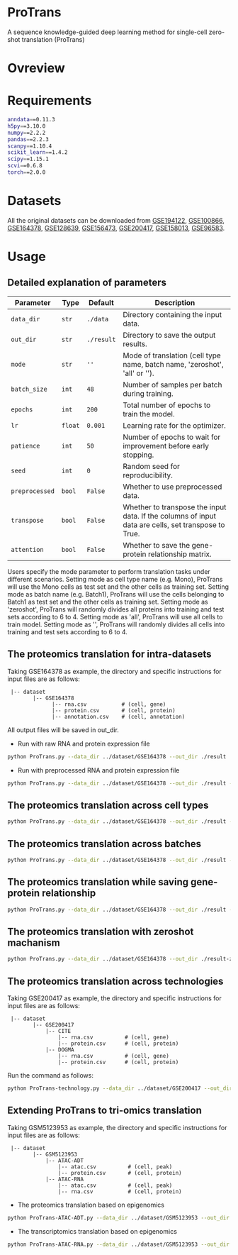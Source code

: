 # ProTrans
A sequence knowledge-guided deep learning method for single-cell zero-shot translation (ProTrans)
# Ovreview

# Requirements
```Bash
anndata==0.11.3
h5py==3.10.0
numpy==2.2.2
pandas==2.2.3
scanpy==1.10.4
scikit_learn==1.4.2
scipy==1.15.1
scvi==0.6.8
torch==2.0.0
```

# Datasets
All the original datasets can be downloaded from [GSE194122](https://www.ncbi.nlm.nih.gov/geo/query/acc.cgi?acc=GSE194122), [GSE100866](https://www.ncbi.nlm.nih.gov/geo/query/acc.cgi?acc=GSE100866), [GSE164378](https://www.ncbi.nlm.nih.gov/geo/query/acc.cgi?acc=GSE164378), [GSE128639](https://www.ncbi.nlm.nih.gov/geo/query/acc.cgi?acc=GSE128639), [GSE156473](https://www.ncbi.nlm.nih.gov/geo/query/acc.cgi?acc=GSE156473), [GSE200417](https://www.ncbi.nlm.nih.gov/geo/query/acc.cgi?acc=GSE200417), [GSE158013](https://www.ncbi.nlm.nih.gov/geo/query/acc.cgi?acc=GSE158013), [GSE96583](https://www.ncbi.nlm.nih.gov/geo/query/acc.cgi?acc=GSE96583).

# Usage

## Detailed explanation of parameters
| Parameter | Type | Default | Description |
| --- | --- | --- | --- |
| `data_dir` | `str` | `./data` | Directory containing the input data. |
| `out_dir` | `str` | `./result` | Directory to save the output results. |
| `mode` | `str` | `''` | Mode of translation (cell type name, batch name, 'zeroshot', 'all' or ''). |
| `batch_size` | `int` | `48` | Number of samples per batch during training. |
| `epochs` | `int` | `200` | Total number of epochs to train the model. |
| `lr` | `float` | `0.001` | Learning rate for the optimizer. |
| `patience` | `int` | `50` | Number of epochs to wait for improvement before early stopping. |
| `seed` | `int` | `0` | Random seed for reproducibility. |
| `preprocessed` | `bool` | `False` | Whether to use preprocessed data. |
| `transpose` | `bool` | `False` | Whether to transpose the input data. If the columns of input data are cells, set transpose to True. |
| `attention` | `bool` | `False` | Whether to save the gene-protein relationship matrix. |

Users specify the mode parameter to perform translation tasks under different scenarios.
Setting mode as cell type name (e.g. Mono), ProTrans will use the Mono cells as test set and the other cells as training set.
Setting mode as batch name (e.g. Batch1), ProTrans will use the cells belonging to Batch1 as test set and the other cells as training set.
Setting mode as 'zeroshot', ProTrans will randomly divides all proteins into training and test sets according to 6 to 4.
Setting mode as 'all', ProTrans will use all cells to train model.
Setting mode as '', ProTrans will randomly divides all cells into training and test sets according to 6 to 4. 

## The proteomics translation for intra-datasets
Taking GSE164378 as example, the directory and specific instructions for input files are as follows:
```
 |-- dataset
        |-- GSE164378
              |-- rna.csv           # (cell, gene)
              |-- protein.csv       # (cell, protein)
              |-- annotation.csv    # (cell, annotation)    
```
All output files will be saved in out_dir.

- Run with raw RNA and protein expression file
```Bash
python ProTrans.py --data_dir ../dataset/GSE164378 --out_dir ./result
```
- Run with preprocessed RNA and protein expression file
```Bash
python ProTrans.py --data_dir ../dataset/GSE164378 --out_dir ./result --preprocessed True
```
## The proteomics translation across cell types
```Bash
python ProTrans.py --data_dir ../dataset/GSE164378 --out_dir ./result --preprocessed True --mode Mono
```
## The proteomics translation across batches
```Bash
python ProTrans.py --data_dir ../dataset/GSE164378 --out_dir ./result --preprocessed True --mode Batch1
```
## The proteomics translation while saving gene-protein relationship
```Bash
python ProTrans.py --data_dir ../dataset/GSE164378 --out_dir ./result --preprocessed True --mode all --attention True
```
##  The proteomics translation with zeroshot machanism
```Bash
python ProTrans.py --data_dir ../dataset/GSE164378 --out_dir ./result-zeroshot --preprocessed True --mode zeroshot
```
## The proteomics translation across technologies
Taking GSE200417 as example, the directory and specific instructions for input files are as follows:
```
 |-- dataset
        |-- GSE200417
            |-- CITE
                |-- rna.csv          # (cell, gene)
                |-- protein.csv      # (cell, protein)      
            |-- DOGMA
                |-- rna.csv          # (cell, gene)
                |-- protein.csv      # (cell, protein)
```
Run the command as follows:
```Bash
python ProTrans-technology.py --data_dir ../dataset/GSE200417 --out_dir ./result
```
## Extending ProTrans to tri-omics translation
Taking GSM5123953 as example, the directory and specific instructions for input files are as follows:
```
 |-- dataset
        |-- GSM5123953
            |-- ATAC-ADT
                |-- atac.csv          # (cell, peak)
                |-- protein.csv       # (cell, protein)      
            |-- ATAC-RNA
                |-- atac.csv          # (cell, peak)
                |-- rna.csv           # (cell, protein)
```
- The proteomics translation based on epigenomics
```Bash
python ProTrans-ATAC-ADT.py --data_dir ../dataset/GSM5123953 --out_dir ./result
```

- The transcriptomics translation based on epigenomics
```Bash
python ProTrans-ATAC-RNA.py --data_dir ../dataset/GSM5123953 --out_dir ./result
```

